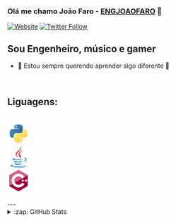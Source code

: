 ### Olá me chamo João Faro - [ENGJOAOFARO][website] 👋
[![Website](https://img.shields.io/website?label=joaofaro.eng.br&style=for-the-badge&url=https%3A%2F%2Fjoaofaro.eng.br)](https://joaofaro.eng.br)
[![Twitter Follow](https://img.shields.io/twitter/follow/joaobremgartner?color=1DA1F2&logo=twitter&style=for-the-badge)](https://twitter.com/joaobremgartner)

## Sou Engenheiro, músico e gamer

- 🌱 Estou sempre querendo aprender algo diferente 🤣

<br />

## Liguagens:
<br/>
<div display="table">
  <div float="left" width="33.33%" padding="5px">
    <img src="images/python-original.svg" alt="Snow" style="width:10%">
  </div>
  <div float="left" width="33.33%" padding="5px">
    <img src="images/java-original.svg" alt="Forest" style="width:10%">
  </div>
  <div float="left" width="33.33%" padding="5px">
    <img src="images/cplusplus-original.svg" alt="Mountains" style="width:10%">
  </div>
</div>
<br />
---

<details>
  <summary>:zap: GitHub Stats</summary>
  <img align="left" alt="engjoaofaro's GitHub Stats" src="https://github-readme-stats.vercel.app/api?username=engjoaofaro&show_icons=true&hide_border=true&theme=radical" />
</details>

[website]: https://joaofaro.eng.br
